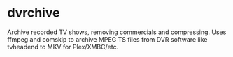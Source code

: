 # dvrchive
Archive recorded TV shows, removing commercials and compressing.
Uses ffmpeg and comskip to archive MPEG TS files from DVR software like tvheadend to MKV for Plex/XMBC/etc.
